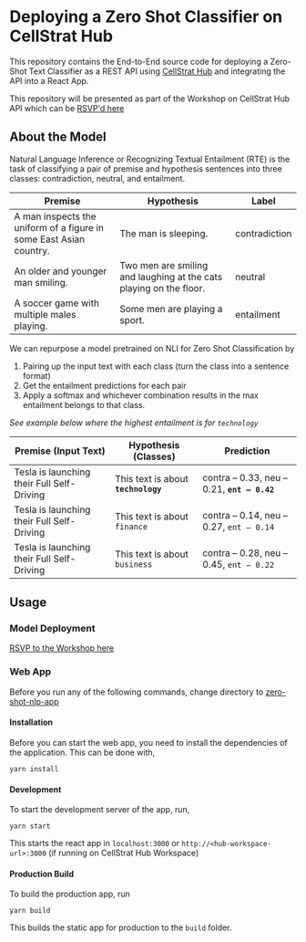 # Deploying a Zero Shot Classifier on CellStrat Hub

This repository contains the End-to-End source code for deploying a Zero-Shot Text Classifier as a REST API using [CellStrat Hub](https://cellstrathub.com) and integrating the API into a React App.

This repository will be presented as part of the Workshop on CellStrat Hub API which can be [RSVP'd here](https://www.meetup.com/Disrupt-4-0/events/280958772/)

## About the Model

Natural Language Inference or Recognizing Textual Entailment (RTE) is the task of classifying a pair of premise and hypothesis sentences into three classes: contradiction, neutral, and entailment.

| Premise                                                            | Hypothesis                                                         | Label         |
| ------------------------------------------------------------------ | ------------------------------------------------------------------ | ------------- |
| A man inspects the uniform of a figure in some East Asian country. | The man is sleeping.                                               | contradiction |
| An older and younger man smiling.                                  | Two men are smiling and laughing at the cats playing on the floor. | neutral       |
| A soccer game with multiple males playing.                         | Some men are playing a sport.                                      | entailment    |

We can repurpose a model pretrained on NLI for Zero Shot Classification by

1. Pairing up the input text with each class (turn the class into a sentence format)
2. Get the entailment predictions for each pair
3. Apply a softmax and whichever combination results in the max entailment belongs to that class.

_See example below where the highest entailment is for `technology`_

| Premise (Input Text)                       | Hypothesis (Classes)                | Prediction                                  |
| ------------------------------------------ | ----------------------------------- | ------------------------------------------- |
| Tesla is launching their Full Self-Driving | This text is about **`technology`** | contra – 0.33, neu – 0.21, **`ent – 0.42`** |
| Tesla is launching their Full Self-Driving | This text is about `finance`        | contra – 0.14, neu – 0.27, `ent – 0.14`     |
| Tesla is launching their Full Self-Driving | This text is about `business`       | contra – 0.28, neu – 0.45, `ent – 0.22`     |

## Usage

### Model Deployment

[RSVP to the Workshop here](https://www.meetup.com/Disrupt-4-0/events/280958772/)

### Web App

Before you run any of the following commands, change directory to [zero-shot-nlp-app](zero-shot-nlp-app/)

#### Installation

Before you can start the web app, you need to install the dependencies of the application. This can be done with,

```
yarn install
```

#### Development

To start the development server of the app, run,

```
yarn start
```

This starts the react app in `localhost:3000` or `http://<hub-workspace-url>:3000` (if running on CellStrat Hub Workspace)

#### Production Build

To build the production app, run

```
yarn build
```

This builds the static app for production to the `build` folder.
